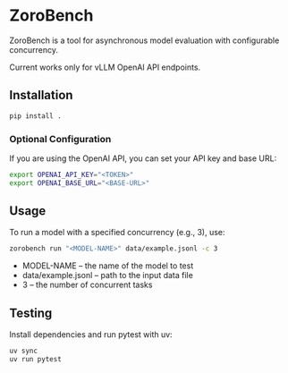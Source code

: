 # ZoroBench

ZoroBench is a tool for asynchronous model evaluation with configurable concurrency.

Current works only for vLLM OpenAI API endpoints.

## Installation

```bash
pip install .
```

### Optional Configuration

If you are using the OpenAI API, you can set your API key and base URL:
```bash
export OPENAI_API_KEY="<TOKEN>"
export OPENAI_BASE_URL="<BASE-URL>"
```

## Usage

To run a model with a specified concurrency (e.g., 3), use:

```bash
zorobench run "<MODEL-NAME>" data/example.jsonl -c 3
```

- MODEL-NAME – the name of the model to test
- data/example.jsonl – path to the input data file
- 3 – the number of concurrent tasks

## Testing

Install dependencies and run pytest with uv:

```bash
uv sync
uv run pytest
```

